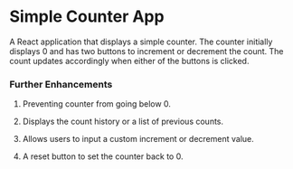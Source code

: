 # Simple Counter App

A React application that displays a simple counter. The counter initially displays 0 and has two buttons to increment or decrement the count. The count updates accordingly when either of the buttons is clicked.

### Further Enhancements
1. Preventing counter from going below 0.

2. Displays the count history or a list of previous counts.

3. Allows users to input a custom increment or decrement value.

4. A reset button to set the counter back to 0.
